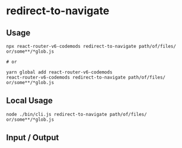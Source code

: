 # redirect-to-navigate


## Usage

```
npx react-router-v6-codemods redirect-to-navigate path/of/files/ or/some**/*glob.js

# or

yarn global add react-router-v6-codemods
react-router-v6-codemods redirect-to-navigate path/of/files/ or/some**/*glob.js
```

## Local Usage
```
node ./bin/cli.js redirect-to-navigate path/of/files/ or/some**/*glob.js
```

## Input / Output

<!--FIXTURES_TOC_START-->
<!--FIXTURES_TOC_END-->

<!--FIXTURES_CONTENT_START-->
<!--FIXTURES_CONTENT_END-->